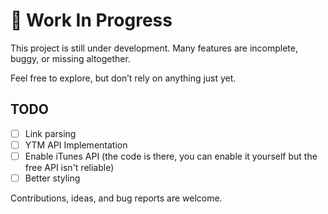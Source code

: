 # 🚧 Work In Progress

This project is still under development.
Many features are incomplete, buggy, or missing altogether.

Feel free to explore, but don’t rely on anything just yet.

## TODO
- [ ] Link parsing
- [ ] YTM API Implementation
- [ ] Enable iTunes API (the code is there, you can enable it yourself but the free API isn't reliable)
- [ ] Better styling

Contributions, ideas, and bug reports are welcome.
